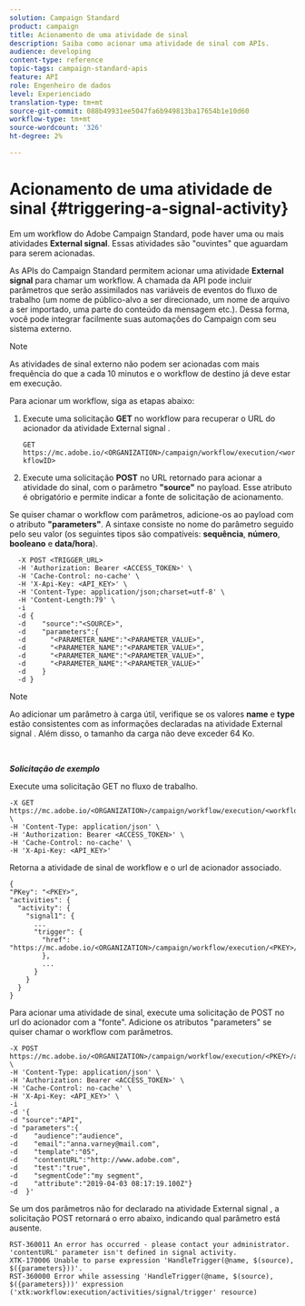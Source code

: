 ```yaml
---
solution: Campaign Standard
product: campaign
title: Acionamento de uma atividade de sinal
description: Saiba como acionar uma atividade de sinal com APIs.
audience: developing
content-type: reference
topic-tags: campaign-standard-apis
feature: API
role: Engenheiro de dados
level: Experienciado
translation-type: tm+mt
source-git-commit: 088b49931ee5047fa6b949813ba17654b1e10d60
workflow-type: tm+mt
source-wordcount: '326'
ht-degree: 2%

---
```



# Acionamento de uma atividade de sinal {#triggering-a-signal-activity}

Em um workflow do Adobe Campaign Standard, pode haver uma ou mais atividades **External signal**. Essas atividades são &quot;ouvintes&quot; que aguardam para serem acionadas.

As APIs do Campaign Standard permitem acionar uma atividade **External signal** para chamar um workflow. A chamada da API pode incluir parâmetros que serão assimilados nas variáveis de eventos do fluxo de trabalho (um nome de público-alvo a ser direcionado, um nome de arquivo a ser importado, uma parte do conteúdo da mensagem etc.). Dessa forma, você pode integrar facilmente suas automações do Campaign com seu sistema externo.

>[!NOTE]
>
>As atividades de sinal externo não podem ser acionadas com mais frequência do que a cada 10 minutos e o workflow de destino já deve estar em execução.

Para acionar um workflow, siga as etapas abaixo:

1. Execute uma solicitação **GET** no workflow para recuperar o URL do acionador da atividade External signal .

   `GET https://mc.adobe.io/<ORGANIZATION>/campaign/workflow/execution/<workflowID>`

1. Execute uma solicitação **POST** no URL retornado para acionar a atividade do sinal, com o parâmetro **&quot;source&quot;** no payload. Esse atributo é obrigatório e permite indicar a fonte de solicitação de acionamento.

Se quiser chamar o workflow com parâmetros, adicione-os ao payload com o atributo **&quot;parameters&quot;**. A sintaxe consiste no nome do parâmetro seguido pelo seu valor (os seguintes tipos são compatíveis: **sequência**, **número**, **booleano** e **data/hora**).

```
  -X POST <TRIGGER_URL>
  -H 'Authorization: Bearer <ACCESS_TOKEN>' \
  -H 'Cache-Control: no-cache' \
  -H 'X-Api-Key: <API_KEY>' \
  -H 'Content-Type: application/json;charset=utf-8' \
  -H 'Content-Length:79' \
  -i
  -d {
  -d    "source":"<SOURCE>",
  -d    "parameters":{
  -d      "<PARAMETER_NAME":"<PARAMETER_VALUE>",
  -d      "<PARAMETER_NAME":"<PARAMETER_VALUE>",
  -d      "<PARAMETER_NAME":"<PARAMETER_VALUE>",  
  -d      "<PARAMETER_NAME":"<PARAMETER_VALUE>"
  -d    }
  -d }
```

>[!NOTE]
>
>Ao adicionar um parâmetro à carga útil, verifique se os valores **name** e **type** estão consistentes com as informações declaradas na atividade External signal . Além disso, o tamanho da carga não deve exceder 64 Ko.

<br/>

***Solicitação de exemplo***

Execute uma solicitação GET no fluxo de trabalho.

```
-X GET https://mc.adobe.io/<ORGANIZATION>/campaign/workflow/execution/<workflowID> \
-H 'Content-Type: application/json' \
-H 'Authorization: Bearer <ACCESS_TOKEN>' \
-H 'Cache-Control: no-cache' \
-H 'X-Api-Key: <API_KEY>'
```

Retorna a atividade de sinal de workflow e o url de acionador associado.

```
{
"PKey": "<PKEY>",
"activities": {
  "activity": {
    "signal1": {
      ...
      "trigger": {
        "href": "https://mc.adobe.io/<ORGANIZATION>/campaign/workflow/execution/<PKEY>/activities/activity/<PKEY>/trigger/"
        },
        ...
      }
    }
  }
}
```

Para acionar uma atividade de sinal, execute uma solicitação de POST no url do acionador com a &quot;fonte&quot;. Adicione os atributos &quot;parameters&quot; se quiser chamar o workflow com parâmetros.

```
-X POST https://mc.adobe.io/<ORGANIZATION>/campaign/workflow/execution/<PKEY>/activities/activity/<PKEY>/trigger \
-H 'Content-Type: application/json' \
-H 'Authorization: Bearer <ACCESS_TOKEN>' \
-H 'Cache-Control: no-cache' \
-H 'X-Api-Key: <API_KEY>' \
-i
-d '{
-d "source":"API",
-d "parameters":{
-d    "audience":"audience",
-d    "email":"anna.varney@mail.com",
-d    "template":"05",
-d    "contentURL":"http://www.adobe.com",
-d    "test":"true",
-d    "segmentCode":"my segment",
-d    "attribute":"2019-04-03 08:17:19.100Z"}
-d  }'
```

<!-- + réponse -->

Se um dos parâmetros não for declarado na atividade External signal , a solicitação POST retornará o erro abaixo, indicando qual parâmetro está ausente.

```
RST-360011 An error has occurred - please contact your administrator.
'contentURL' parameter isn't defined in signal activity.
XTK-170006 Unable to parse expression 'HandleTrigger(@name, $(source), $({parameters}))'.
RST-360000 Error while assessing 'HandleTrigger(@name, $(source), $({parameters}))' expression ('xtk:workflow:execution/activities/signal/trigger' resource)
```
